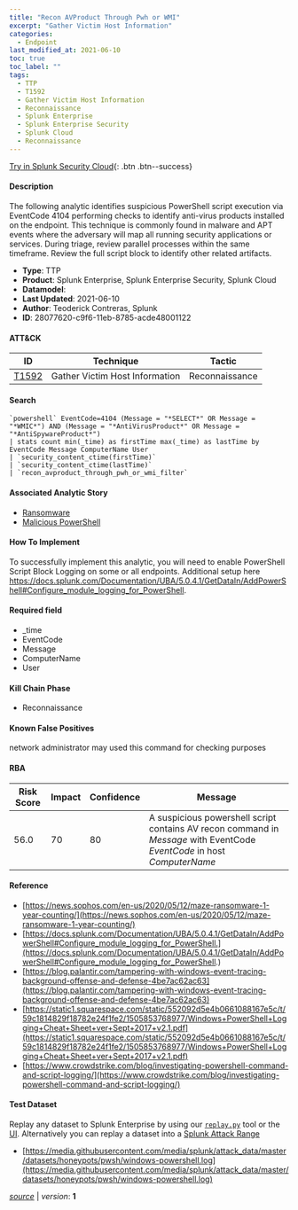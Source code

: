 ```yaml
---
title: "Recon AVProduct Through Pwh or WMI"
excerpt: "Gather Victim Host Information"
categories:
  - Endpoint
last_modified_at: 2021-06-10
toc: true
toc_label: ""
tags:
  - TTP
  - T1592
  - Gather Victim Host Information
  - Reconnaissance
  - Splunk Enterprise
  - Splunk Enterprise Security
  - Splunk Cloud
  - Reconnaissance
---
```




[Try in Splunk Security Cloud](https://www.splunk.com/en_us/cyber-security.html){: .btn .btn--success}

#### Description

The following analytic identifies suspicious PowerShell script execution via EventCode 4104 performing checks to identify anti-virus products installed on the endpoint. This technique is commonly found in malware and APT events where the adversary will map all running security applications or services. During triage, review parallel processes within the same timeframe. Review the full script block to identify other related artifacts.

- **Type**: TTP
- **Product**: Splunk Enterprise, Splunk Enterprise Security, Splunk Cloud
- **Datamodel**: 
- **Last Updated**: 2021-06-10
- **Author**: Teoderick Contreras, Splunk
- **ID**: 28077620-c9f6-11eb-8785-acde48001122


#### ATT&CK

| ID          | Technique   | Tactic       |
| ----------- | ----------- |--------------|
| [T1592](https://attack.mitre.org/techniques/T1592/) | Gather Victim Host Information | Reconnaissance |



#### Search

```
`powershell` EventCode=4104 (Message = "*SELECT*" OR Message = "*WMIC*") AND (Message = "*AntiVirusProduct*" OR Message = "*AntiSpywareProduct*") 
| stats count min(_time) as firstTime max(_time) as lastTime by EventCode Message ComputerName User 
| `security_content_ctime(firstTime)` 
| `security_content_ctime(lastTime)` 
| `recon_avproduct_through_pwh_or_wmi_filter`
```

#### Associated Analytic Story
* [Ransomware](/stories/ransomware)
* [Malicious PowerShell](/stories/malicious_powershell)


#### How To Implement
To successfully implement this analytic, you will need to enable PowerShell Script Block Logging on some or all endpoints. Additional setup here https://docs.splunk.com/Documentation/UBA/5.0.4.1/GetDataIn/AddPowerShell#Configure_module_logging_for_PowerShell.

#### Required field
* _time
* EventCode
* Message
* ComputerName
* User


#### Kill Chain Phase
* Reconnaissance


#### Known False Positives
network administrator may used this command for checking purposes



#### RBA

| Risk Score  | Impact      | Confidence   | Message      |
| ----------- | ----------- |--------------|--------------|
| 56.0 | 70 | 80 | A suspicious powershell script contains AV recon command in $Message$ with EventCode $EventCode$ in host $ComputerName$ |



#### Reference

* [https://news.sophos.com/en-us/2020/05/12/maze-ransomware-1-year-counting/](https://news.sophos.com/en-us/2020/05/12/maze-ransomware-1-year-counting/)
* [https://docs.splunk.com/Documentation/UBA/5.0.4.1/GetDataIn/AddPowerShell#Configure_module_logging_for_PowerShell.](https://docs.splunk.com/Documentation/UBA/5.0.4.1/GetDataIn/AddPowerShell#Configure_module_logging_for_PowerShell.)
* [https://blog.palantir.com/tampering-with-windows-event-tracing-background-offense-and-defense-4be7ac62ac63](https://blog.palantir.com/tampering-with-windows-event-tracing-background-offense-and-defense-4be7ac62ac63)
* [https://static1.squarespace.com/static/552092d5e4b0661088167e5c/t/59c1814829f18782e24f1fe2/1505853768977/Windows+PowerShell+Logging+Cheat+Sheet+ver+Sept+2017+v2.1.pdf](https://static1.squarespace.com/static/552092d5e4b0661088167e5c/t/59c1814829f18782e24f1fe2/1505853768977/Windows+PowerShell+Logging+Cheat+Sheet+ver+Sept+2017+v2.1.pdf)
* [https://www.crowdstrike.com/blog/investigating-powershell-command-and-script-logging/](https://www.crowdstrike.com/blog/investigating-powershell-command-and-script-logging/)



#### Test Dataset
Replay any dataset to Splunk Enterprise by using our [`replay.py`](https://github.com/splunk/attack_data#using-replaypy) tool or the [UI](https://github.com/splunk/attack_data#using-ui).
Alternatively you can replay a dataset into a [Splunk Attack Range](https://github.com/splunk/attack_range#replay-dumps-into-attack-range-splunk-server)

* [https://media.githubusercontent.com/media/splunk/attack_data/master/datasets/honeypots/pwsh/windows-powershell.log](https://media.githubusercontent.com/media/splunk/attack_data/master/datasets/honeypots/pwsh/windows-powershell.log)



[*source*](https://github.com/splunk/security_content/tree/develop/detections/endpoint/recon_avproduct_through_pwh_or_wmi.yml) \| *version*: **1**